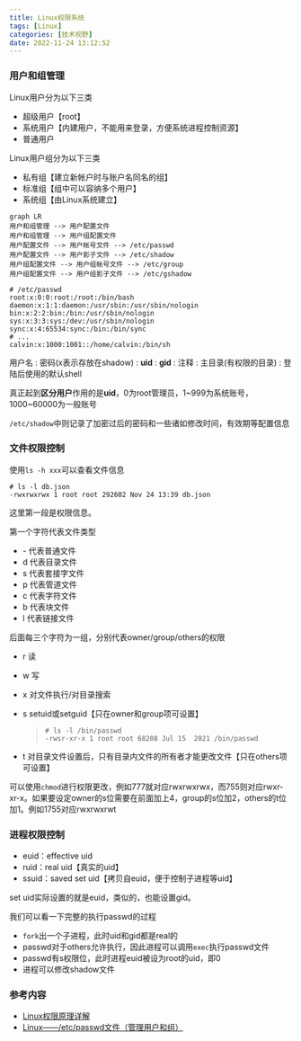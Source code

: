 ```yaml
---
title: Linux权限系统
tags: [Linux]
categories: [技术视野]
date: 2022-11-24 13:12:52
---
```


### 用户和组管理

Linux用户分为以下三类

- 超级用户【root】
- 系统用户【内建用户，不能用来登录，方便系统进程控制资源】
- 普通用户

Linux用户组分为以下三类

- 私有组【建立新帐户时与账户名同名的组】
- 标准组【组中可以容纳多个用户】
- 系统组【由Linux系统建立】

```mermaid
graph LR
用户和组管理 --> 用户配置文件
用户和组管理 --> 用户组配置文件
用户配置文件 --> 用户帐号文件 --> /etc/passwd
用户配置文件 --> 用户影子文件 --> /etc/shadow
用户组配置文件 --> 用户组帐号文件 --> /etc/group
用户组配置文件 --> 用户组影子文件 --> /etc/gshadow
```



```shell
# /etc/passwd
root:x:0:0:root:/root:/bin/bash
daemon:x:1:1:daemon:/usr/sbin:/usr/sbin/nologin
bin:x:2:2:bin:/bin:/usr/sbin/nologin
sys:x:3:3:sys:/dev:/usr/sbin/nologin
sync:x:4:65534:sync:/bin:/bin/sync
# ...
calvin:x:1000:1001::/home/calvin:/bin/sh
```

用户名 : 密码(x表示存放在shadow) : **uid** : **gid** : 注释 : 主目录(有权限的目录) : 登陆后使用的默认shell

真正起到**区分用户**作用的是**uid**，0为root管理员，1\~999为系统账号，1000\~60000为一般账号

`/etc/shadow`中则记录了加密过后的密码和一些诸如修改时间，有效期等配置信息

### 文件权限控制

使用`ls -h xxx`可以查看文件信息

```shell
# ls -l db.json
-rwxrwxrwx 1 root root 292602 Nov 24 13:39 db.json
```

这里第一段是权限信息。

第一个字符代表文件类型

- \- 代表普通文件
- d 代表目录文件
- s 代表套接字文件
- p 代表管道文件
- c 代表字符文件
- b 代表块文件
- l 代表链接文件

后面每三个字符为一组，分别代表owner/group/others的权限

- r 读

- w 写

- x 对文件执行/对目录搜索

- s setuid或setguid【只在owner和group项可设置】

  > ```shell
  > # ls -l /bin/passwd
  > -rwsr-xr-x 1 root root 68208 Jul 15  2021 /bin/passwd
  > ```

- t 对目录文件设置后，只有目录内文件的所有者才能更改文件【只在others项可设置】

可以使用`chmod`进行权限更改，例如777就对应rwxrwxrwx，而755则对应rwxr-xr-x。如果要设定owner的s位需要在前面加上4，group的s位加2，others的t位加1。例如1755对应rwxrwxrwt

### 进程权限控制

- euid：effective uid
- ruid：real uid【真实的uid】
- ssuid：saved set uid【拷贝自euid，便于控制子进程等uid】

set uid实际设置的就是euid，类似的，也能设置gid。

我们可以看一下完整的执行passwd的过程

- `fork`出一个子进程，此时uid和gid都是real的
- passwd对于others允许执行，因此进程可以调用`exec`执行passwd文件
- passwd有s权限位，此时进程euid被设为root的uid，即0
- 进程可以修改shadow文件

### 参考内容

- [Linux权限原理详解](https://www.lxlinux.net/2315.html)
- [Linux——/etc/passwd文件（管理用户和组）](https://blog.csdn.net/hutongkoudemihu/article/details/125462312)
